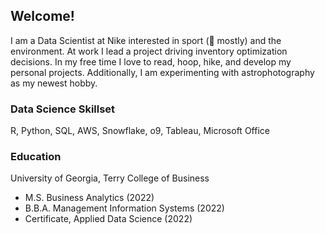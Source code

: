 ## Welcome!

I am a Data Scientist at Nike interested in sport (🏀 mostly) and the environment. At work I lead a project driving inventory optimization decisions. In my free time I love to read, hoop, hike, and develop my personal projects. Additionally, I am experimenting with astrophotography as my newest hobby.

### Data Science Skillset
R, Python, SQL, AWS, Snowflake, o9, Tableau, Microsoft Office

### Education
University of Georgia, Terry College of Business
- M.S. Business Analytics (2022)
- B.B.A. Management Information Systems (2022)
- Certificate, Applied Data Science (2022)
